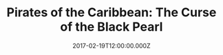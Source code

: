 ---
title: "Pirates of the Caribbean: The Curse of the Black Pearl"
year: 2003
date: 2017-02-19T12:00:00.000Z
permalink: /almanac/movies/2017-02-19-pirates-of-the-caribbean-the-curse-of-the-black-pearl/index.html
rating: 3
tmdbid: 22
---